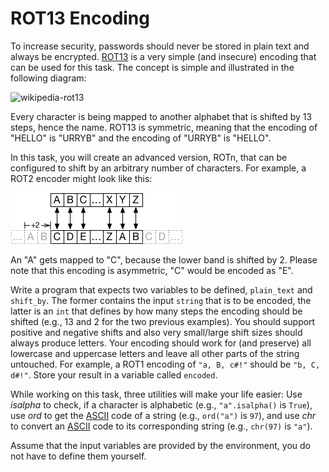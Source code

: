 # ROT13 Encoding

To increase security, passwords should never be stored in plain text and always be encrypted.
[ROT13](https://en.wikipedia.org/wiki/ROT13) is a very simple (and insecure) encoding that can
be used for this task. The concept is simple and illustrated in the following diagram:

![wikipedia-rot13]

Every character is being mapped to another alphabet that is shifted by
13 steps, hence the name. ROT13 is symmetric, meaning that the encoding of "HELLO" is
"URRYB" and the encoding of "URRYB" is "HELLO".

In this task, you will create an advanced version, ROTn, that can be configured to shift by
an arbitrary number of characters. For example, a ROT2 encoder might look like this:

![rot2]

An "A" gets mapped to "C", because the lower band is shifted by 2. Please note that this
encoding is asymmetric, "C" would be encoded as "E".

Write a program that expects two variables to be defined, `plain_text` and `shift_by`. The
former contains the input `string` that is to be encoded, the latter is an `int` that defines
by how many steps the encoding should be shifted (e.g., 13 and 2 for the two previous
examples). You should support positive and negative shifts and also very small/large
shift sizes should always produce letters. Your encoding should work for (and preserve) all
lowercase and uppercase letters and leave all other parts of the string untouched. For example,
a ROT1 encoding of `"a, B, c#!"` should be `"b, C, d#!"`. Store your result in a variable
called `encoded`.

While working on this task, three utilities will make your life easier: Use *isalpha* to
check, if a character is alphabetic (e.g., `"a".isalpha()` is `True`), use *ord* to get
the [ASCII][wikipedia-ascii] code of a string (e.g., `ord("a")` is `97`), and use *chr* to
convert an [ASCII][wikipedia-ascii] code to its corresponding string (e.g., `chr(97)` is
`"a"`).

Assume that the input variables are provided by the environment, you do
not have to define them yourself. 

[wikipedia-rot13]: https://upload.wikimedia.org/wikipedia/commons/thumb/3/33/ROT13_table_with_example.svg/200px-ROT13_table_with_example.svg.png
[wikipedia-ascii]: https://en.wikipedia.org/wiki/ASCII
[rot2]: https://github.com/proksch/info1-material/raw/master/rot2-encoding-v2.png
